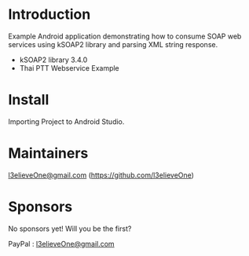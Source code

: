 # Introduction

Example Android application demonstrating how to consume SOAP web services using kSOAP2 library and parsing XML string response.

  - kSOAP2 library 3.4.0
  - Thai PTT Webservice Example

# Install

Importing Project to Android Studio.

# Maintainers

l3elieveOne@gmail.com (https://github.com/l3elieveOne)

# Sponsors

No sponsors yet! Will you be the first?

PayPal : l3elieveOne@gmail.com
